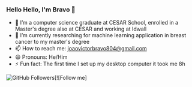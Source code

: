 ### Hello Hello, I'm Bravo 👋


- 🔭 I’m a computer science graduate at CESAR School, enrolled in a Master's degree also at CESAR and working at Idwall
- 🚀 I’m currently researching for machine learning application in breast cancer to my master's degree
- 📫 How to reach me: joaovictorbravo804@gmail.com
- 😄 Pronouns: He/Him
- ⚡ Fun fact: The first time I set up my desktop computer it took me 8h

![GitHub Followers](https://img.shields.io/github/followers/JVBravoo?style=social)[![Follow me]
